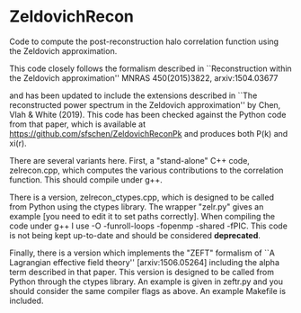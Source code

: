 # ZeldovichRecon
Code to compute the post-reconstruction halo correlation function using the Zeldovich approximation.

This code closely follows the formalism described in
``Reconstruction within the Zeldovich approximation''
MNRAS 450(2015)3822, arxiv:1504.03677

and has been updated to include the extensions described in
``The reconstructed power spectrum in the Zeldovich approximation''
by Chen, Vlah & White (2019).  This code has been checked against
the Python code from that paper, which is available at
https://github.com/sfschen/ZeldovichReconPk
and produces both P(k) and xi(r).

There are several variants here.  First, a "stand-alone" C++ code,
zelrecon.cpp, which computes the various contributions to the correlation
function.  This should compile under g++.

There is a version, zelrecon_ctypes.cpp, which is designed to be called
from Python using the ctypes library.  The wrapper "zelr.py" gives an
example [you need to edit it to set paths correctly].  When compiling
the code under g++ I use -O -funroll-loops -fopenmp -shared -fPIC.  This
code is not being kept up-to-date and should be considered **deprecated**.

Finally, there is a version which implements the "ZEFT" formalism of
``A Lagrangian effective field theory'' [arxiv:1506.05264]
including the alpha term described in that paper.
This version is designed to be called from Python through the ctypes
library.  An example is given in zeftr.py and you should consider the
same compiler flags as above.  An example Makefile is included.
